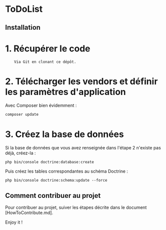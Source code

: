ToDoList
========

## Installation

# 1. Récupérer le code

        Via Git en clonant ce dépôt.

# 2. Télécharger les vendors et définir les paramètres d'application

Avec Composer bien évidemment :

    composer update

# 3. Créez la base de données

Si la base de données que vous avez renseignée dans l'étape 2 n'existe pas déjà, créez-la :

    php bin/console doctrine:database:create

Puis créez les tables correspondantes au schéma Doctrine :

    php bin/console doctrine:schema:update --force

## Comment contribuer au projet
Pour contribuer au projet, suiver les étapes décrite dans le document [HowToContribute.md].

Enjoy it !